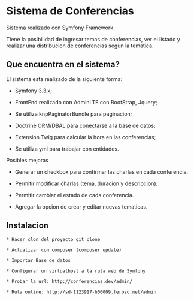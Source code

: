 Sistema de Conferencias
========================

Sistema realizado con Symfony Framework.

Tiene la posibilidad de ingresar temas de conferencias, ver el listado y realizar
una distribucion de conferencias segun la tematica.

Que encuentra en el sistema?
--------------

El sistema esta realizado de la siguiente forma:

  * Symfony 3.3.x;

  * FrontEnd realizado con AdminLTE con BootStrap, Jquery;

  * Se utiliza knpPaginatorBundle para paginacion;

  * Doctrine ORM/DBAL para conectarse a la base de datos;

  * Extension Twig para calcular la hora en las conferencias;

  * Se utiliza yml para trabajar con entidades.

Posibles mejoras

  * Generar un checkbox para confirmar las charlas en cada conferencia.

  * Permitir modificar charlas (tema, duracion y descripcion).

  * Permitir cambiar el estado de cada conferencia.

  * Agregar la opcion de crear y editar nuevas tematicas.



Instalacion
--------------

    * Hacer clon del proyecto git clone

    * Actualizar con composer (composer update)

    * Importar Base de datos

    * Configurar un virtualhost a la ruta web de Symfony

    * Probar la url: http://conferencias.dev/admin/

    * Ruta online: http://sd-1123917-h00009.ferozo.net/admin
